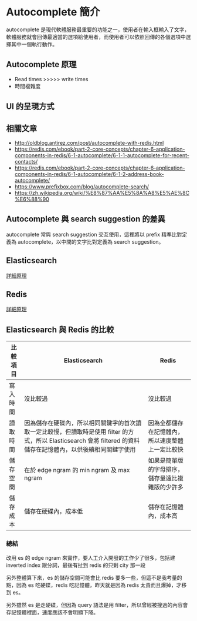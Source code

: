 # Autocomplete 簡介

autocomplete 是現代軟體服務最重要的功能之一，使用者在輸入框輸入了文字，軟體服務就會回傳最適當的選項給使用者，而使用者可以依照回傳的各個選項中選擇其中一個執行動作。

## Autocomplete 原理

* Read times >>>>> write times
* 時間複雜度

## UI 的呈現方式

## 相關文章

* http://oldblog.antirez.com/post/autocomplete-with-redis.html
* https://redis.com/ebook/part-2-core-concepts/chapter-6-application-components-in-redis/6-1-autocomplete/6-1-1-autocomplete-for-recent-contacts/
* https://redis.com/ebook/part-2-core-concepts/chapter-6-application-components-in-redis/6-1-autocomplete/6-1-2-address-book-autocomplete/
* https://www.prefixbox.com/blog/autocomplete-search/
* https://zh.wikipedia.org/wiki/%E8%87%AA%E5%8A%A8%E5%AE%8C%E6%88%90

## Autocomplete 與 search suggestion 的差異

autocomplete 常與 search suggestion 交互使用，這裡將以 prefix 精準比對定義為 autocomplete，以中間的文字比對定義為 search suggestion。

## Elasticsearch

[詳細原理](./elasticsearch.html)

## Redis

[詳細原理](./redis.html)

## Elasticsearch 與 Redis 的比較

|比較項目|Elasticsearch|Redis|
|-------|-------------|-----|
|寫入時間|沒比較過|沒比較過|
|讀取時間|因為儲存在硬碟內，所以相同關鍵字的首次讀取一定比較慢，但讀取時是使用 filter 的方式，所以 Elasticsearch 會將 filtered 的資料儲存在記憶體內，以供後續相同關鍵字使用|因為全都儲存在記憶體內，所以速度整體上一定比較快|
|儲存空間|在於 edge ngram 的 min ngram 及 max ngram|如果是簡單版的字母排序，儲存量遠比複雜版的少許多|
|儲存成本|儲存在硬碟內，成本低|儲存在記憶體內，成本高|

### 總結

改用 es 的 edge ngram 來實作，要人工介入開發的工作少了很多，包括建 inverted index 跟分詞，最後有扯到 redis 的只剩 city 那一段

另外整體算下來，es 的儲存空間可能會比 redis 要多一些，但這不是我考量的點，因為 es 吃硬碟，redis 吃記憶體，昨天就是因為 redis 太貴而且爆掉，才移到 es。

另外雖然 es 是走硬碟，但因為 query 語法是用 filter，所以曾經被搜過的內容會存記憶體裡面，速度應該不會明顯下降。
